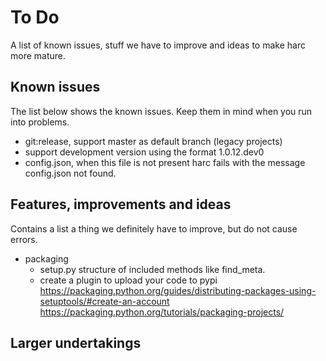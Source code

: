 To Do
=
A list of known issues, stuff we have to improve and ideas to make harc more mature.

## Known issues
The list below shows the known issues. Keep them in mind when you run into problems.

* git:release, support master as default branch (legacy projects)
* support development version using the format 1.0.12.dev0
* config.json, when this file is not present harc fails with the message config.json not found.


## Features, improvements and ideas
Contains a list a thing we definitely have to improve, but do not cause errors.

* packaging
  * setup.py structure of included methods like find_meta.
  * create a plugin to upload your code to pypi
    https://packaging.python.org/guides/distributing-packages-using-setuptools/#create-an-account
    https://packaging.python.org/tutorials/packaging-projects/

## Larger undertakings



